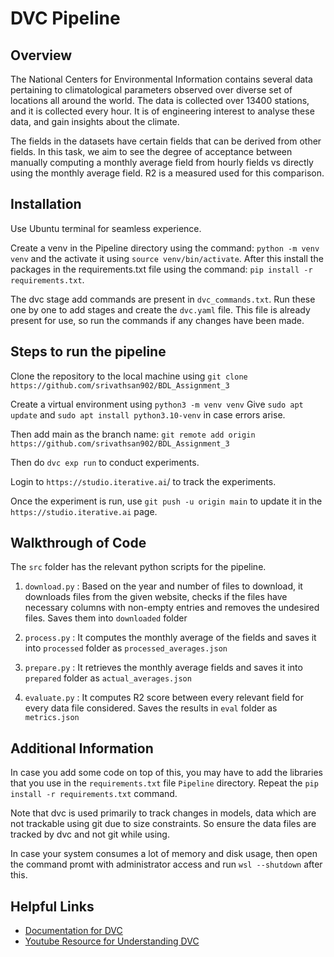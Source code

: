 # DVC Pipeline

## Overview
The National Centers for Environmental Information contains several data pertaining to climatological parameters observed over diverse set of locations all around the world. The data is collected over 13400 stations, and it is collected every hour. It is of engineering interest to analyse these data, and gain insights about the climate. 

The fields in the datasets have certain fields that can be derived from other fields. In this task, we aim to see the degree of acceptance between manually computing a monthly average field from hourly fields vs directly using the monthly average field. R2 is a measured used for this comparison.

## Installation
Use Ubuntu terminal for seamless experience.

Create a venv in the Pipeline directory using the command: `python -m venv venv` and the activate it using `source venv/bin/activate`. After this install the packages in the requirements.txt file using the command: `pip install -r requirements.txt`.

The dvc stage add commands are present in `dvc_commands.txt`. Run these one by one to add stages and create the `dvc.yaml` file. This file is already present for use, so run the commands if any changes have been made.

## Steps to run the pipeline
Clone the repository to the local machine using 
`git clone https://github.com/srivathsan902/BDL_Assignment_3`

Create a virtual environment using `python3 -m venv venv`
Give `sudo apt update` and `sudo apt install python3.10-venv` in case errors arise.

Then add main as the branch name:
`git remote add origin https://github.com/srivathsan902/BDL_Assignment_3`

Then do `dvc exp run` to conduct experiments.

Login to `https://studio.iterative.ai`/ to track the experiments.

Once the experiment is run, use `git push -u origin main` to update it in the `https://studio.iterative.ai` page.


## Walkthrough of Code
The `src` folder has the relevant python scripts for the pipeline. 
1. `download.py` : Based on the year and number of files to download, it downloads files from the given website, checks if the files have necessary columns with non-empty entries and removes the undesired files. Saves them into `downloaded` folder

2. `process.py` : It computes the monthly average of the fields and saves it into `processed` folder as `processed_averages.json`

3. `prepare.py` : It retrieves the monthly average fields and saves it into `prepared` folder as `actual_averages.json`

4. `evaluate.py` : It computes R2 score between every relevant field for every data file considered. Saves the results in `eval` folder as `metrics.json`

## Additional Information
In case you add some code on top of this, you may have to add the libraries that you use in the `requirements.txt` file `Pipeline` directory. Repeat the `pip install -r requirements.txt` command.

Note that dvc is used primarily to track changes in models, data which are not trackable using git due to size constraints. So ensure the data files are tracked by dvc and not git while using.

In case your system consumes a lot of memory and disk usage, then open the command promt with administrator access and run `wsl --shutdown` after this.

## Helpful Links
* [Documentation for DVC](https://dvc.org/doc)
* [Youtube Resource for Understanding DVC](https://www.youtube.com/watch?v=KjEkn5qz5zM)




